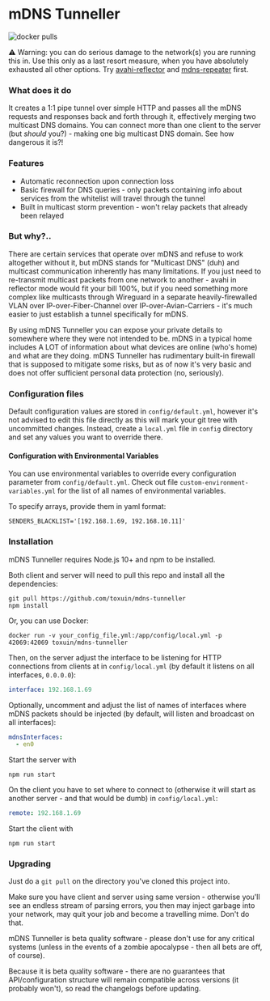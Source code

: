 # mDNS Tunneller

![docker pulls](https://img.shields.io/docker/pulls/toxuin/mdns-tunneller)

⚠️ Warning: you can do serious damage to the network(s) you are running this in. Use this only as a last resort measure, when you have absolutely exhausted all other options. Try [avahi-reflector](https://linux.die.net/man/5/avahi-daemon.conf) and [mdns-repeater](https://bitbucket.org/geekman/mdns-repeater) first.

### What does it do

It creates a 1:1 pipe tunnel over simple HTTP and passes all the mDNS requests and responses back and forth through it, effectively merging two multicast DNS domains. You can connect more than one client to the server (but *should* you?) - making one big multicast DNS domain. See how dangerous it is?!

### Features

  - Automatic reconnection upon connection loss
  - Basic firewall for DNS queries - only packets containing info about services from the whitelist will travel through the tunnel
  - Built in multicast storm prevention - won't relay packets that already been relayed 

### But why?..

There are certain services that operate over mDNS and refuse to work altogether without it, but mDNS stands for "Multicast DNS" (duh) and multicast communication inherently has many limitations. If you just need to re-transmit multicast packets from one network to another - avahi in reflector mode would fit your bill 100%, but if you need something more complex like multicasts through Wireguard in a separate heavily-firewalled VLAN over IP-over-Fiber-Channel over IP-over-Avian-Carriers - it's much easier to just establish a tunnel specifically for mDNS.

By using mDNS Tunneller you can expose your private details to somewhere where they were not intended to be. mDNS in a typical home includes A LOT of information about what devices are online (who's home) and what are they doing. mDNS Tunneller has rudimentary built-in firewall that is supposed to mitigate some risks, but as of now it's very basic and does not offer sufficient personal data protection (no, seriously).

### Configuration files

Default configuration values are stored in `config/default.yml`, however it's not advised to edit this file directly as this will mark your git tree with uncommitted changes. Instead, create a `local.yml` file in `config` directory and set any values you want to override there.

#### Configuration with Environmental Variables

You can use environmental variables to override every configuration parameter from `config/default.yml`. Check out file `custom-environment-variables.yml` for the list of all names of environmental variables.

To specify arrays, provide them in yaml format:

```
SENDERS_BLACKLIST='[192.168.1.69, 192.168.10.11]'
```

### Installation

mDNS Tunneller requires Node.js 10+ and npm to be installed.

Both client and server will need to pull this repo and install all the dependencies:

```shell script
git pull https://github.com/toxuin/mdns-tunneller
npm install
```

Or, you can use Docker:

```shell script
docker run -v your_config_file.yml:/app/config/local.yml -p 42069:42069 toxuin/mdns-tunneller
```

Then, on the server adjust the interface to be listening for HTTP connections from clients at in `config/local.yml` (by default it listens on all interfaces, `0.0.0.0`):

```yaml
interface: 192.168.1.69
``` 

Optionally, uncomment and adjust the list of names of interfaces where mDNS packets should be injected (by default, will listen and broadcast on all interfaces):

```yaml
mdnsInterfaces:
  - en0
```

Start the server with

```shell script
npm run start
```

On the client you have to set where to connect to (otherwise it will start as another server - and that would be dumb) in `config/local.yml`:

```yaml
remote: 192.168.1.69
```

Start the client with
 
```shell script
npm run start
```

### Upgrading

Just do a `git pull` on the directory you've cloned this project into.

Make sure you have client and server using same version - otherwise you'll see an endless stream of parsing errors, you then may inject garbage into your network, may quit your job and become a travelling mime. Don't do that.

mDNS Tunneller is beta quality software - please don't use for any critical systems (unless in the events of a zombie apocalypse - then all bets are off, of course).

Because it is beta quality software - there are no guarantees that API/configuration structure will remain compatible across versions (it probably won't), so read the changelogs before updating.
